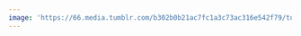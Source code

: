 ```yaml
---
image: 'https://66.media.tumblr.com/b302b0b21ac7fc1a3c73ac316e542f79/tumblr_nsqeaaHw4s1tbdx3so1_1280.jpg'
---
```

